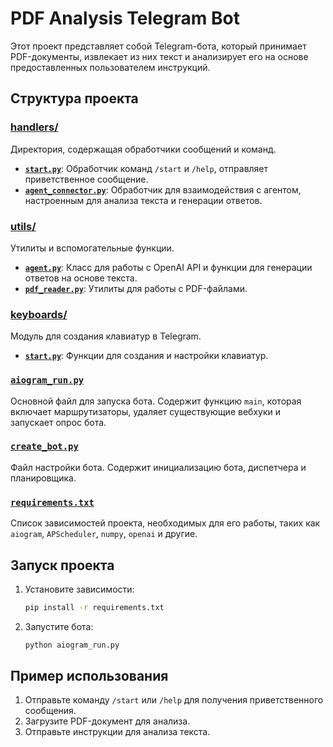 # PDF Analysis Telegram Bot

Этот проект представляет собой Telegram-бота, который принимает PDF-документы, извлекает из них текст и анализирует его на основе предоставленных пользователем инструкций.

## Структура проекта

### [handlers/](handlers)
Директория, содержащая обработчики сообщений и команд.
- **[`start.py`](handlers/start.py)**: Обработчик команд `/start` и `/help`, отправляет приветственное сообщение.
- **[`agent_connector.py`](handlers/agent_connector.py)**: Обработчик для взаимодействия с агентом, настроенным для анализа текста и генерации ответов.

### [utils/](utils)
Утилиты и вспомогательные функции.
- **[`agent.py`](utils/agent.py)**: Класс для работы с OpenAI API и функции для генерации ответов на основе текста.
- **[`pdf_reader.py`](utils/pdf_reader.py)**: Утилиты для работы с PDF-файлами.

### [keyboards/](keyboards)
Модуль для создания клавиатур в Telegram.
- **[`start.py`](keyboards/start.py)**: Функции для создания и настройки клавиатур.

### [`aiogram_run.py`](aiogram_run.py)
Основной файл для запуска бота. Содержит функцию `main`, которая включает маршрутизаторы, удаляет существующие вебхуки и запускает опрос бота.

### [`create_bot.py`](create_bot.py)
Файл настройки бота. Содержит инициализацию бота, диспетчера и планировщика.

### [`requirements.txt`](requirements.txt)
Список зависимостей проекта, необходимых для его работы, таких как `aiogram`, `APScheduler`, `numpy`, `openai` и другие.

## Запуск проекта

1. Установите зависимости:
    ```sh
    pip install -r requirements.txt
    ```

2. Запустите бота:
    ```sh
    python aiogram_run.py
    ```

## Пример использования

1. Отправьте команду `/start` или `/help` для получения приветственного сообщения.
2. Загрузите PDF-документ для анализа.
3. Отправьте инструкции для анализа текста.
